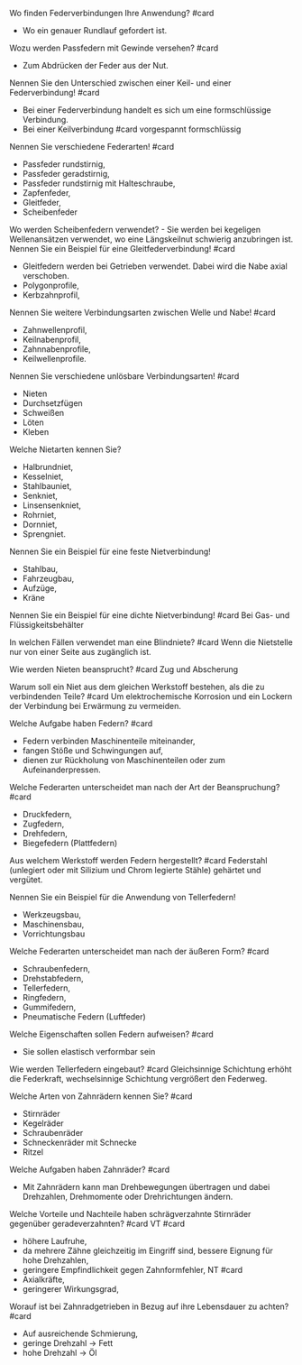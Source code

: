 Wo finden Federverbindungen Ihre Anwendung? #card
- Wo ein genauer Rundlauf gefordert ist.

Wozu werden Passfedern mit Gewinde versehen? #card
- Zum Abdrücken der Feder aus der Nut.

Nennen Sie den Unterschied zwischen einer Keil- und einer Federverbindung! #card 
- Bei einer Federverbindung handelt es sich um eine formschlüssige Verbindung.
- Bei einer Keilverbindung  #card vorgespannt formschlüssig

Nennen Sie verschiedene Federarten! #card
- Passfeder rundstirnig,
- Passfeder geradstirnig,
- Passfeder rundstirnig mit Halteschraube,
- Zapfenfeder,
- Gleitfeder,
- Scheibenfeder

Wo werden Scheibenfedern verwendet? - Sie werden bei kegeligen Wellenansätzen verwendet, wo eine Längskeilnut schwierig anzubringen ist. Nennen Sie ein Beispiel für eine Gleitfederverbindung! #card
- Gleitfedern werden bei Getrieben verwendet. Dabei wird die Nabe axial verschoben.
- Polygonprofile,
- Kerbzahnprofil,
     
Nennen Sie weitere Verbindungsarten zwischen Welle und Nabe! #card
- Zahnwellenprofil,
- Keilnabenprofil,
- Zahnnabenprofile,
- Keilwellenprofile.

Nennen Sie verschiedene unlösbare Verbindungsarten! #card
- Nieten
- Durchsetzfügen
- Schweißen
- Löten
- Kleben

Welche Nietarten kennen Sie?
- Halbrundniet,
- Kesselniet,
- Stahlbauniet,
- Senkniet,
- Linsensenkniet,
- Rohrniet,
- Dornniet,
- Sprengniet.

Nennen Sie ein Beispiel für eine feste Nietverbindung!
- Stahlbau,
- Fahrzeugbau,
- Aufzüge,
- Kräne

Nennen Sie ein Beispiel für eine dichte Nietverbindung! #card
Bei Gas- und Flüssigkeitsbehälter

In welchen Fällen verwendet man eine Blindniete? #card
Wenn die Nietstelle nur von einer Seite aus zugänglich ist.

Wie werden Nieten beansprucht? #card
Zug und Abscherung

Warum soll ein Niet aus dem gleichen Werkstoff bestehen, als die zu verbindenden Teile? #card
Um elektrochemische Korrosion und ein Lockern der Verbindung bei Erwärmung zu vermeiden.

Welche Aufgabe haben Federn? #card
- Federn verbinden Maschinenteile miteinander,
- fangen Stöße und Schwingungen auf,
- dienen zur Rückholung von Maschinenteilen oder zum Aufeinanderpressen.

Welche Federarten unterscheidet man nach der Art der Beanspruchung? #card
- Druckfedern,
- Zugfedern,
- Drehfedern,
- Biegefedern (Plattfedern)

Aus welchem Werkstoff werden Federn hergestellt? #card
Federstahl (unlegiert oder mit Silizium und Chrom legierte Stähle) gehärtet und vergütet.

Nennen Sie ein Beispiel für die Anwendung von Tellerfedern!
- Werkzeugsbau,
- Maschinensbau,
- Vorrichtungsbau

Welche Federarten unterscheidet man nach der äußeren Form? #card
- Schraubenfedern,
- Drehstabfedern,
- Tellerfedern,
- Ringfedern,
- Gummifedern,
- Pneumatische Federn (Luftfeder)

Welche Eigenschaften sollen Federn aufweisen? #card
- Sie sollen elastisch verformbar sein

Wie werden Tellerfedern eingebaut? #card
Gleichsinnige Schichtung erhöht die Federkraft, wechselsinnige Schichtung vergrößert den Federweg.

Welche Arten von Zahnrädern kennen Sie? #card
- Stirnräder
- Kegelräder
- Schraubenräder
- Schneckenräder mit Schnecke
- Ritzel

Welche Aufgaben haben Zahnräder? #card 
- Mit Zahnrädern kann man Drehbewegungen übertragen und dabei Drehzahlen, Drehmomente oder Drehrichtungen ändern.

Welche Vorteile und Nachteile haben schrägverzahnte Stirnräder gegenüber geradeverzahnten? #card
VT #card
- höhere Laufruhe,
- da mehrere Zähne gleichzeitig im Eingriff sind, bessere Eignung für hohe Drehzahlen,
- geringere Empfindlichkeit gegen Zahnformfehler,
NT #card
- Axialkräfte,
- geringerer Wirkungsgrad,

Worauf ist bei Zahnradgetrieben in Bezug auf ihre Lebensdauer zu achten? #card
- Auf ausreichende Schmierung,
- geringe Drehzahl -> Fett
- hohe Drehzahl -> Öl
